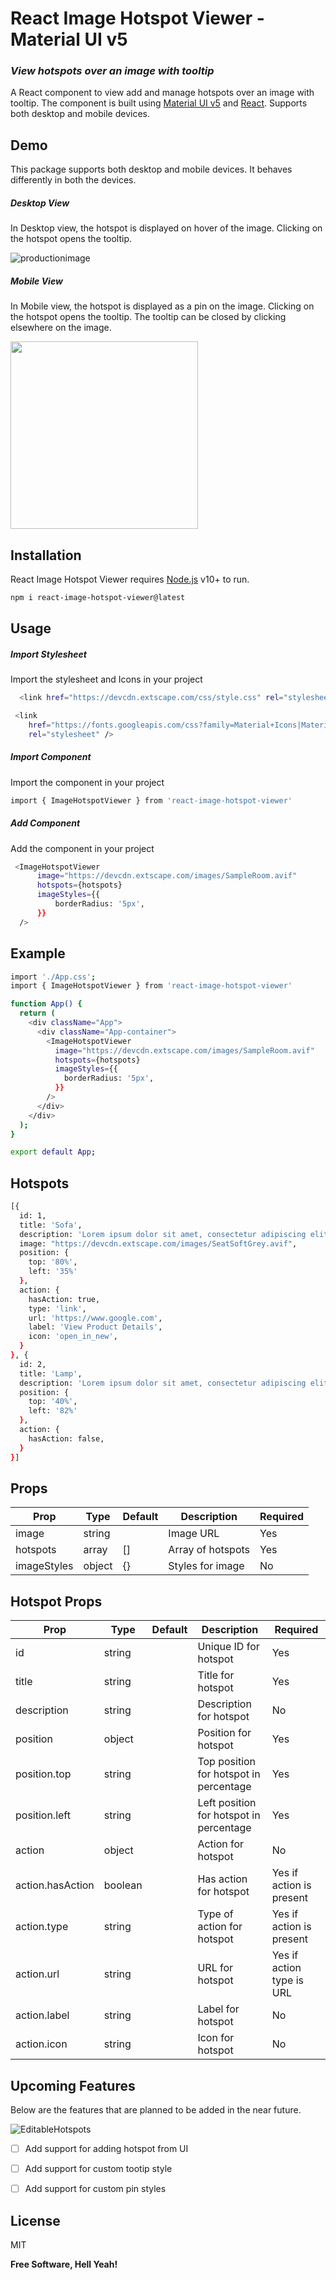 # React Image Hotspot Viewer - Material UI v5
### _View  hotspots over an image with tooltip_

A React component to view add and manage hotspots over an image with tooltip. The component is built using [Material UI v5](https://material-ui.com/) and [React](https://reactjs.org/). Supports both desktop and mobile devices.

## Demo

This package supports both desktop and mobile devices. It behaves differently in both the devices.

##### Desktop View

In Desktop view, the hotspot is displayed on hover of the image. Clicking on the hotspot opens the tooltip.

![productionimage](https://user-images.githubusercontent.com/42763936/221795862-bcce228e-dd9b-410b-987b-dc3c6082fc4b.gif)

##### Mobile View

In Mobile view, the hotspot is displayed as a pin on the image. Clicking on the hotspot opens the tooltip. The tooltip can be closed by clicking elsewhere on the image.

<img width="300" src="https://user-images.githubusercontent.com/42763936/221824693-ca247f64-d280-4111-8a1a-24bf6765c400.gif">


## Installation

React Image Hotspot Viewer requires [Node.js](https://nodejs.org/) v10+ to run.

```sh
npm i react-image-hotspot-viewer@latest
```

## Usage
##### Import Stylesheet

Import the stylesheet and Icons in your project
```sh
  <link href="https://devcdn.extscape.com/css/style.css" rel="stylesheet" />
```

```sh
 <link
    href="https://fonts.googleapis.com/css?family=Material+Icons|Material+Icons+Outlined|Material+Icons+Two+Tone|Material+Icons+Round|Material+Icons+Sharp"
    rel="stylesheet" />
```

##### Import Component
Import the component in your project

```sh
import { ImageHotspotViewer } from 'react-image-hotspot-viewer'
```

##### Add Component
Add the component in your project

```sh
 <ImageHotspotViewer
      image="https://devcdn.extscape.com/images/SampleRoom.avif"
      hotspots={hotspots}
      imageStyles={{
          borderRadius: '5px',
      }}
  />
```

## Example

```sh
import './App.css';
import { ImageHotspotViewer } from 'react-image-hotspot-viewer'

function App() {
  return (
    <div className="App">
      <div className="App-container">
        <ImageHotspotViewer
          image="https://devcdn.extscape.com/images/SampleRoom.avif"
          hotspots={hotspots}
          imageStyles={{
            borderRadius: '5px',
          }}
        />
      </div>
    </div>
  );
}

export default App;
```

## Hotspots

```sh
[{
  id: 1,
  title: 'Sofa',
  description: 'Lorem ipsum dolor sit amet, consectetur adipiscing elit. Sed euismod, nunc ut aliquam aliquam, nunc nisl aliquet nisl, eget aliquam nisl nisl sit amet lorem. Sed euismod, nunc ut aliquam aliquam, nunc nisl aliquet nisl, eget aliquam nisl nisl sit amet lorem.',
  image: "https://devcdn.extscape.com/images/SeatSoftGrey.avif",
  position: {
    top: '80%',
    left: '35%'
  },
  action: {
    hasAction: true,
    type: 'link',
    url: 'https://www.google.com',
    label: 'View Product Details',
    icon: 'open_in_new',
  }
}, {
  id: 2,
  title: 'Lamp',
  description: 'Lorem ipsum dolor sit amet, consectetur adipiscing elit. Sed euismod, nunc ut aliquam aliquam, nunc nisl aliquet nisl, eget aliquam nisl nisl sit amet lorem. Sed euismod, nunc ut aliquam aliquam, nunc nisl aliquet nisl, eget aliquam nisl nisl sit amet lorem.',
  position: {
    top: '40%',
    left: '82%'
  },
  action: {
    hasAction: false,
  }
}]
```

## Props

| Prop | Type | Default | Description | Required |
| ------ | ------ | ------ | ------ | ------ |
| image | string |  | Image URL | Yes |
| hotspots | array | [] | Array of hotspots | Yes |
| imageStyles | object | {} | Styles for image | No |

## Hotspot Props

| Prop | Type | Default | Description | Required |
| ------ | ------ | ------ | ------ | ------ |
| id | string |  | Unique ID for hotspot | Yes |
| title | string |  | Title for hotspot | Yes |
| description | string |  | Description for hotspot | No |
| position | object |  | Position for hotspot | Yes |
| position.top | string |  | Top position for hotspot in percentage | Yes |
| position.left | string |  | Left position for hotspot in percentage | Yes |
| action | object |  | Action for hotspot | No |
| action.hasAction | boolean |  | Has action for hotspot | Yes if action is present |
| action.type | string |  | Type of action for hotspot | Yes if action is present |
| action.url | string |  | URL for hotspot | Yes if action type is URL |
| action.label | string |  | Label for hotspot | No |
| action.icon | string |  | Icon for hotspot | No |# react-image-hotspot-viewer


## Upcoming Features

Below are the features that are planned to be added in the near future.

![EditableHotspots](https://user-images.githubusercontent.com/42763936/221799523-2238328a-dd1b-40e9-9ed8-8ed11f883909.gif)



- [ ] Add support for adding hotspot from UI
- [ ] Add support for custom tootip style
- [ ] Add support for custom pin styles








## License

MIT

**Free Software, Hell Yeah!**
